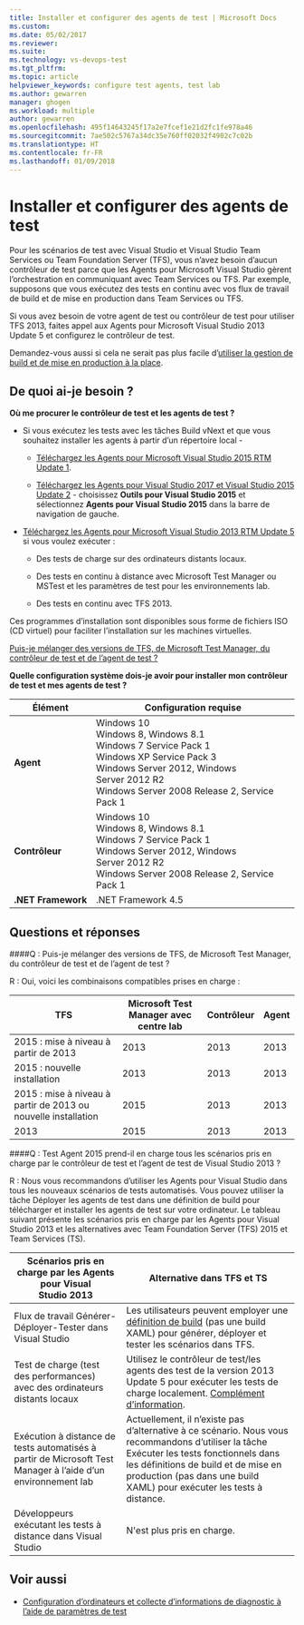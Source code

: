 ```yaml
---
title: Installer et configurer des agents de test | Microsoft Docs
ms.custom: 
ms.date: 05/02/2017
ms.reviewer: 
ms.suite: 
ms.technology: vs-devops-test
ms.tgt_pltfrm: 
ms.topic: article
helpviewer_keywords: configure test agents, test lab
ms.author: gewarren
manager: ghogen
ms.workload: multiple
author: gewarren
ms.openlocfilehash: 495f14643245f17a2e7fcef1e21d2fc1fe978a46
ms.sourcegitcommit: 7ae502c5767a34dc35e760ff02032f4902c7c02b
ms.translationtype: HT
ms.contentlocale: fr-FR
ms.lasthandoff: 01/09/2018
---
```

# <a name="install-and-configure-test-agents"></a>Installer et configurer des agents de test

Pour les scénarios de test avec Visual Studio et Visual Studio Team Services ou Team Foundation Server (TFS), vous n’avez besoin d’aucun contrôleur de test parce que les Agents pour Microsoft Visual Studio gèrent l’orchestration en communiquant avec Team Services ou TFS. Par exemple, supposons que vous exécutez des tests en continu avec vos flux de travail de build et de mise en production dans Team Services ou TFS.

Si vous avez besoin de votre agent de test ou contrôleur de test pour utiliser TFS 2013, faites appel aux Agents pour Microsoft Visual Studio 2013 Update 5 et configurez le contrôleur de test.

Demandez-vous aussi si cela ne serait pas plus facile d’[utiliser la gestion de build et de mise en production à la place](use-build-or-rm-instead-of-lab-management.md).

## <a name="what-do-i-need"></a>De quoi ai-je besoin ?

**Où me procurer le contrôleur de test et les agents de test ?**

* Si vous exécutez les tests avec les tâches Build vNext et que vous souhaitez installer les agents à partir d’un répertoire local - 

  * [Téléchargez les Agents pour Microsoft Visual Studio 2015 RTM Update 1](http://go.microsoft.com/fwlink/p/?LinkId=619266). 

  * [Téléchargez les Agents pour Visual Studio 2017 et Visual Studio 2015 Update 2](https://www.visualstudio.com/downloads/download-visual-studio-vs) - choisissez **Outils pour Visual Studio 2015** et sélectionnez **Agents pour Visual Studio 2015** dans la barre de navigation de gauche.

* [Téléchargez les Agents pour Microsoft Visual Studio 2013 RTM Update 5](http://go.microsoft.com/fwlink/p/?LinkId=619264) si vous voulez exécuter :

  * Des tests de charge sur des ordinateurs distants locaux.

  * Des tests en continu à distance avec Microsoft Test Manager ou MSTest et les paramètres de test pour les environnements lab.

  * Des tests en continu avec TFS 2013.

Ces programmes d’installation sont disponibles sous forme de fichiers ISO (CD virtuel) pour faciliter l’installation sur les machines virtuelles. 

[Puis-je mélanger des versions de TFS, de Microsoft Test Manager, du contrôleur de test et de l’agent de test ?](#MixedVersions)

**Quelle configuration système dois-je avoir pour installer mon contrôleur de test et mes agents de test ?**

| Élément | Configuration requise |
| ---- | ------------ |
| **Agent** | Windows 10<br />Windows 8, Windows 8.1<br />Windows 7 Service Pack 1<br />Windows XP Service Pack 3<br />Windows Server 2012, Windows Server 2012 R2<br />Windows Server 2008 Release 2, Service Pack 1 |
| **Contrôleur** | Windows 10<br />Windows 8, Windows 8.1<br />Windows 7 Service Pack 1<br />Windows Server 2012, Windows Server 2012 R2<br />Windows Server 2008 Release 2, Service Pack 1 |
| **.NET Framework** | .NET Framework 4.5 |

## <a name="q--a"></a>Questions et réponses

<!-- BEGINSECTION class="m-qanda" -->

<a name="MixedVersions"></a>

####<a name="q-can-i-mix-versions-of-tfs-microsoft-test-manager-the-test-controller-and-test-agent"></a>Q : Puis-je mélanger des versions de TFS, de Microsoft Test Manager, du contrôleur de test et de l’agent de test ?

R : Oui, voici les combinaisons compatibles prises en charge :

| TFS | Microsoft Test Manager avec centre lab | Contrôleur | Agent |
| --- | -------------------------------------- | ---------- | ----- |
| 2015 : mise à niveau à partir de 2013 | 2013 | 2013 |2013 |
| 2015 : nouvelle installation | 2013 | 2013 | 2013 |
| 2015 : mise à niveau à partir de 2013 ou nouvelle installation | 2015 | 2013 | 2013 |
| 2013 | 2015 | 2013 | 2013 |

####<a name="q-will-the-test-agent-2015-support-all-the-scenarios-supported-by-test-controller-and-test-agent-of-visual-studio-2013"></a>Q : Test Agent 2015 prend-il en charge tous les scénarios pris en charge par le contrôleur de test et l’agent de test de Visual Studio 2013 ?

R : Nous vous recommandons d’utiliser les Agents pour Visual Studio dans tous les nouveaux scénarios de tests automatisés. Vous pouvez utiliser la tâche Déployer les agents de test dans une définition de build pour télécharger et installer les agents de test sur votre ordinateur.
Le tableau suivant présente les scénarios pris en charge par les Agents pour Visual Studio 2013 et les alternatives avec Team Foundation Server (TFS) 2015 et Team Services (TS).

| Scénarios pris en charge par les Agents pour Visual Studio 2013 | Alternative dans TFS et TS |
| --- | --- |
| Flux de travail Générer-Déployer-Tester dans Visual Studio | Les utilisateurs peuvent employer une [définition de build](https://www.visualstudio.com/team-services/continuous-integration/) (pas une build XAML) pour générer, déployer et tester les scénarios dans TFS. |
| Test de charge (test des performances) avec des ordinateurs distants locaux | Utilisez le contrôleur de test/les agents des test de la version 2013 Update 5 pour exécuter les tests de charge localement. [Complément d’information](https://msdn.microsoft.com/en-us/library/ff400223.aspx). |
| Exécution à distance de tests automatisés à partir de Microsoft Test Manager à l’aide d’un environnement lab | Actuellement, il n’existe pas d’alternative à ce scénario. Nous vous recommandons d’utiliser la tâche Exécuter les tests fonctionnels dans les définitions de build et de mise en production (pas dans une build XAML) pour exécuter les tests à distance. |
| Développeurs exécutant les tests à distance dans Visual Studio | N'est plus pris en charge. |

<!-- ENDSECTION -->

## <a name="see-also"></a>Voir aussi

* [Configuration d’ordinateurs et collecte d’informations de diagnostic à l’aide de paramètres de test](https://msdn.microsoft.com/library/dd286743%28v=vs.140%29.aspx)
